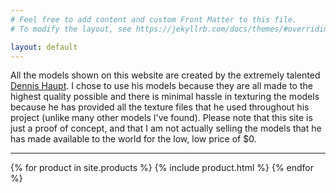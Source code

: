```yaml
---
# Feel free to add content and custom Front Matter to this file.
# To modify the layout, see https://jekyllrb.com/docs/themes/#overriding-theme-defaults

layout: default
---
```

>
All the models shown on this website are created by the extremely talented [Dennis Haupt](https://3dhaupt.com/). I chose to use his models because they are all made to the highest quality possible and there is minimal hassle in texturing the models because he has provided all the texture files that he used throughout his project (unlike many other models I've found). Please note that this site is just a proof of concept, and that I am not actually selling the models that he has made available to the world for the low, low price of $0. 

<hr>

{% for product in site.products %}
  {% include product.html %}
{% endfor %}